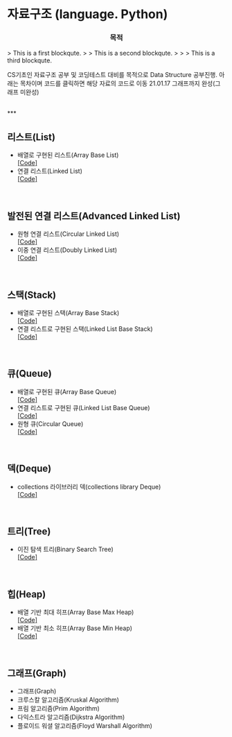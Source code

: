 # 자료구조 (language. Python)
<h3 align="center"><strong>목적</strong></h3>
> This is a first blockqute.
>	> This is a second blockqute.
>	>	> This is a third blockqute.

CS기초인 자료구조 공부 및 코딩테스트 대비를 목적으로 Data Structure 공부진행.
아래는 목차이며 코드를 클릭하면 해당 자료의 코드로 이동
21.01.17 그래프까지 완성(그래프 미완성)

<br/>
***
<br/>

## 리스트(List)
- 배열로 구현된 리스트(Array Base List)<br/>
[[Code]](https://github.com/llhbum/Python_Data_Structure/blob/master/List/Array_Base_List.py)
- 연결 리스트(Linked List)<br/>
[[Code]](https://github.com/llhbum/Python_Data_Structure/blob/master/List/Linked_List.py)

<br/>

## 발전된 연결 리스트(Advanced Linked List)
- 원형 연결 리스트(Circular Linked List)<br/>
[[Code]](https://github.com/llhbum/Python_Data_Structure/blob/master/Advanced%20Linked%20List/Circular%20Linked%20List.py)
- 이중 연결 리스트(Doubly Linked List)<br/>
[[Code]](https://github.com/llhbum/Python_Data_Structure/blob/master/Advanced%20Linked%20List/DoublyLinkedList.py)

<br/>

## 스택(Stack)
- 배열로 구현된 스택(Array Base Stack)<br/>
[[Code]](https://github.com/llhbum/Python_Data_Structure/blob/master/Stack/arrayBaseStack.py)
- 연결 리스트로 구현된 스택(Linked List Base Stack)<br/>
[[Code]](https://github.com/llhbum/Python_Data_Structure/blob/master/Stack/LinkedListBaseStack.py)

<br/>

## 큐(Queue)
- 배열로 구현된 큐(Array Base Queue)<br/>
[[Code]](https://github.com/llhbum/Python_Data_Structure/blob/master/Queue/ArrayBaseQueue.py)
- 연결 리스트로 구현된 큐(Linked List Base Queue)<br/>
[[Code]](https://github.com/llhbum/Python_Data_Structure/blob/master/Queue/LinkedListBaseQueue.py)
- 원형 큐(Circular Queue)<br/>
[[Code]]()

<br/>

## 덱(Deque)
- collections 라이브러리 덱(collections library Deque)<br/>
[[Code]](https://github.com/llhbum/Python_Data_Structure/blob/master/Deque/Deque.py)

<br/>

## 트리(Tree)
- 이진 탐색 트리(Binary Search Tree)<br/>
[[Code]](https://github.com/llhbum/Python_Data_Structure/blob/master/Tree/BinarySearchTree.py)

<br/>

## 힙(Heap)
- 배열 기반 최대 히프(Array Base Max Heap)<br/>
[[Code]](https://github.com/llhbum/Python_Data_Structure/blob/master/Heap/ArrayBaseMaxHeap.py)
- 배열 기반 최소 히프(Array Base Min Heap)<br/>
[[Code]](https://github.com/llhbum/Python_Data_Structure/blob/master/Heap/ArrayBaseMinHeap.py)

<br/>


## 그래프(Graph)
- 그래프(Graph)<br/>
- 크루스칼 알고리즘(Kruskal Algorithm)<br/>
- 프림 알고리즘(Prim Algorithm)<br/>
- 다익스트라 알고리즘(Dijkstra Algorithm)<br/>
- 플로이드 워셜 알고리즘(Floyd Warshall Algorithm)<br/>
